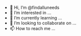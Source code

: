 - 👋 Hi, I’m @findalluneeds
- 👀 I’m interested in ...
- 🌱 I’m currently learning ...
- 💞️ I’m looking to collaborate on ...
- 📫 How to reach me ...

<!---
findalluneeds/findalluneeds is a ✨ special ✨ repository because its `README.md` (this file) appears on your GitHub profile.
You can click the Preview link to take a look at your changes.
--->
